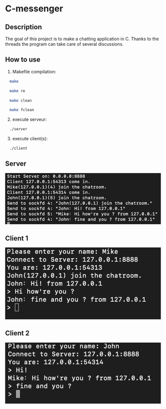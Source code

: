 # C-messenger

## Description

The goal of this project is to make a chatting application in C.
Thanks to the threads the program can take care of several discussions.

## How to use

1. Makefile compilation:

  ```sh
    make
  ```
  ```sh
    make re
  ```
  ```sh
    make clean
  ```
  ```sh
    make fclean
  ```
       
2. execute serveur:

  ```sh
    ./server
  ```
 
3. execute client(s):

  ```sh
    ./client
  ```
  
## Server

![](imgs/myChat_server.png)

## Client 1

![](imgs/myChat_client1.png)

## Client 2

![](imgs/myChat_client2.png)
